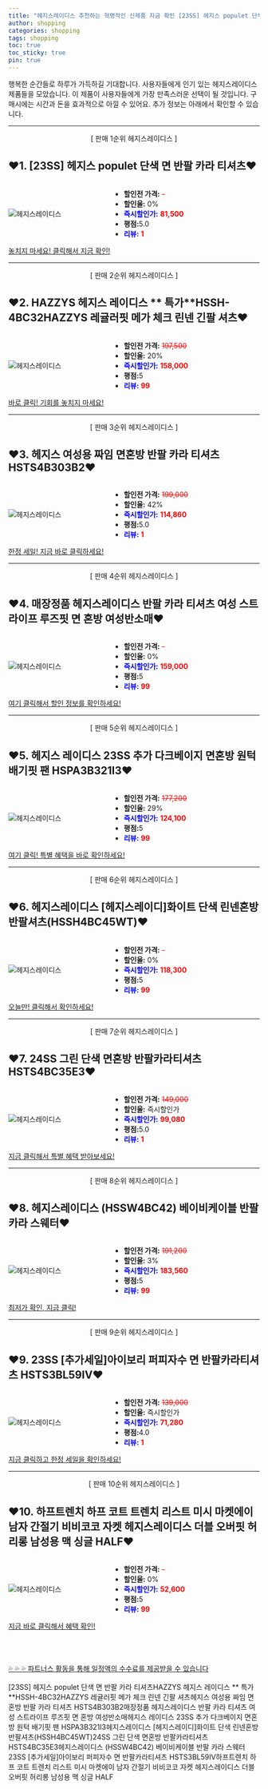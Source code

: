 ```yaml
---
title: "헤지스레이디스 추천하는 혁명적인 신제품 지금 확인 [23SS] 헤지스 populet 단색 면"
author: shopping
categories: shopping
tags: shopping
toc: true
toc_sticky: true
pin: true
---
```

행복한 순간들로 하루가 가득하길 기대합니다. 사용자들에게 인기 있는 헤지스레이디스 제품들을 모았습니다. 이 제품이 사용자들에게 가장 만족스러운 선택이 될 것입니다. 구매시에는 시간과 돈을 효과적으로 아낄 수 있어요. 추가 정보는 아래에서 확인할 수 있습니다.

---
<p class="toplist" style="margin: 0 auto; display: block; width: fit-content;">[ 판매 1순위 헤지스레이디스 ]</p>

<h2><strong>❤️1. [23SS] 헤지스 populet 단색 면 반팔 카라 티셔츠❤️</strong></h2>

<div style="display: flex; align-items: center;">
    <div style="flex: 0.4;">
        <img src="https://thumbnail9.coupangcdn.com/thumbnails/remote/230x230ex/image/vendor_inventory/fde3/aa1e18d7a38254c296de19280e9718beb9db75794977196cfd92b57a3929.jpg" alt="헤지스레이디스" style="max-width: 100%;">
    </div>
    <div style="flex: 0.6; margin-left: 10px;">
        <ul>
            <li><strong>할인전 가격:</strong> <del style="color: red;">-</del></li>
            <li><strong>할인율:</strong> 0%</li>
            <li><span style='color:blue'><strong>즉시할인가:</strong></span> <span style='color:red'><strong>81,500</strong></span></li>
            <li><strong>평점:</strong>5.0</li>
            <li><span style='color:blue'><strong>리뷰:</strong></span> <span style='color:red'><strong>1</strong></span></li>
        </ul>
    </div>
</div>
<div class="center">
    <a href="https://selin100587001.github.io?lptag=AF9450613&subid=githubio&pageKey=8158712963&traceid=V0-153&itemId=23252730254&vendorItemId=90744147086" class="myButton">
        놓치지 마세요! 클릭해서 지금 확인!
    </a>
</div>


---
<p class="toplist" style="margin: 0 auto; display: block; width: fit-content;">[ 판매 2순위 헤지스레이디스 ]</p>

<h2><strong>❤️2. HAZZYS 헤지스 레이디스 ** 특가**HSSH-4BC32HAZZYS 레귤러핏 메가 체크 린넨 긴팔 셔츠❤️</strong></h2>

<div style="display: flex; align-items: center;">
    <div style="flex: 0.4;">
        <img src="https://thumbnail7.coupangcdn.com/thumbnails/remote/230x230ex/image/vendor_inventory/9af4/42fc8ccd80ca6b4ad5026a873ecfdab6bff5944498fd1e30b31200773ec2.jpg" alt="헤지스레이디스" style="max-width: 100%;">
    </div>
    <div style="flex: 0.6; margin-left: 10px;">
        <ul>
            <li><strong>할인전 가격:</strong> <del style="color: red;">197,500</del></li>
            <li><strong>할인율:</strong> 20%</li>
            <li><span style='color:blue'><strong>즉시할인가:</strong></span> <span style='color:red'><strong>158,000</strong></span></li>
            <li><strong>평점:</strong>5</li>
            <li><span style='color:blue'><strong>리뷰:</strong></span> <span style='color:red'><strong>99</strong></span></li>
        </ul>
    </div>
</div>
<div class="center">
    <a href="https://selin100587001.github.io?lptag=AF9450613&subid=githubio&pageKey=8194571645&traceid=V0-153&itemId=23465317175&vendorItemId=90706214007" class="myButton">
        바로 클릭! 기회를 놓치지 마세요!
    </a>
</div>


---
<p class="toplist" style="margin: 0 auto; display: block; width: fit-content;">[ 판매 3순위 헤지스레이디스 ]</p>

<h2><strong>❤️3. 헤지스 여성용 짜임 면혼방 반팔 카라 티셔츠 HSTS4B303B2❤️</strong></h2>

<div style="display: flex; align-items: center;">
    <div style="flex: 0.4;">
        <img src="https://thumbnail7.coupangcdn.com/thumbnails/remote/230x230ex/image/retail/images/2024/04/25/10/8/0d5c4d8d-b04b-41a8-a9b9-708b35696820.jpg" alt="헤지스레이디스" style="max-width: 100%;">
    </div>
    <div style="flex: 0.6; margin-left: 10px;">
        <ul>
            <li><strong>할인전 가격:</strong> <del style="color: red;">199,000</del></li>
            <li><strong>할인율:</strong> 42%</li>
            <li><span style='color:blue'><strong>즉시할인가:</strong></span> <span style='color:red'><strong>114,860</strong></span></li>
            <li><strong>평점:</strong>5.0</li>
            <li><span style='color:blue'><strong>리뷰:</strong></span> <span style='color:red'><strong>1</strong></span></li>
        </ul>
    </div>
</div>
<div class="center">
    <a href="https://selin100587001.github.io?lptag=AF9450613&subid=githubio&pageKey=7956662755&traceid=V0-153&itemId=21984298479&vendorItemId=89657290323" class="myButton">
        한정 세일! 지금 바로 클릭하세요!
    </a>
</div>


---
<p class="toplist" style="margin: 0 auto; display: block; width: fit-content;">[ 판매 4순위 헤지스레이디스 ]</p>

<h2><strong>❤️4. 매장정품 헤지스레이디스 반팔 카라 티셔츠 여성 스트라이프 루즈핏 면 혼방 여성반소매❤️</strong></h2>

<div style="display: flex; align-items: center;">
    <div style="flex: 0.4;">
        <img src="https://thumbnail9.coupangcdn.com/thumbnails/remote/230x230ex/image/vendor_inventory/c011/0a80f1756a5745c3b1e189d693fa41cda1ca3f443fb5a795b808f288470e.png" alt="헤지스레이디스" style="max-width: 100%;">
    </div>
    <div style="flex: 0.6; margin-left: 10px;">
        <ul>
            <li><strong>할인전 가격:</strong> <del style="color: red;">-</del></li>
            <li><strong>할인율:</strong> 0%</li>
            <li><span style='color:blue'><strong>즉시할인가:</strong></span> <span style='color:red'><strong>159,000</strong></span></li>
            <li><strong>평점:</strong>5</li>
            <li><span style='color:blue'><strong>리뷰:</strong></span> <span style='color:red'><strong>99</strong></span></li>
        </ul>
    </div>
</div>
<div class="center">
    <a href="https://selin100587001.github.io?lptag=AF9450613&subid=githubio&pageKey=8228856253&traceid=V0-153&itemId=23676339406&vendorItemId=90701556646" class="myButton">
        여기 클릭해서 할인 정보를 확인하세요!
    </a>
</div>


---
<p class="toplist" style="margin: 0 auto; display: block; width: fit-content;">[ 판매 5순위 헤지스레이디스 ]</p>

<h2><strong>❤️5. 헤지스 레이디스 23SS 추가 다크베이지 면혼방 원턱 배기핏 팬 HSPA3B321I3❤️</strong></h2>

<div style="display: flex; align-items: center;">
    <div style="flex: 0.4;">
        <img src="https://thumbnail6.coupangcdn.com/thumbnails/remote/230x230ex/image/vendor_inventory/124e/53c585c809751419bf5020921e11124c8d15528f9e1ed5b45cca0959b9f0.jpg" alt="헤지스레이디스" style="max-width: 100%;">
    </div>
    <div style="flex: 0.6; margin-left: 10px;">
        <ul>
            <li><strong>할인전 가격:</strong> <del style="color: red;">177,200</del></li>
            <li><strong>할인율:</strong> 29%</li>
            <li><span style='color:blue'><strong>즉시할인가:</strong></span> <span style='color:red'><strong>124,100</strong></span></li>
            <li><strong>평점:</strong>5</li>
            <li><span style='color:blue'><strong>리뷰:</strong></span> <span style='color:red'><strong>99</strong></span></li>
        </ul>
    </div>
</div>
<div class="center">
    <a href="https://selin100587001.github.io?lptag=AF9450613&subid=githubio&pageKey=8130067560&traceid=V0-153&itemId=23087039624&vendorItemId=90139453022" class="myButton">
        여기 클릭! 특별 혜택을 바로 확인하세요!
    </a>
</div>


---
<p class="toplist" style="margin: 0 auto; display: block; width: fit-content;">[ 판매 6순위 헤지스레이디스 ]</p>

<h2><strong>❤️6. 헤지스레이디스 [헤지스레이디]화이트 단색 린넨혼방 반팔셔츠(HSSH4BC45WT)❤️</strong></h2>

<div style="display: flex; align-items: center;">
    <div style="flex: 0.4;">
        <img src="https://thumbnail8.coupangcdn.com/thumbnails/remote/230x230ex/image/vendor_inventory/86cd/a55fd20ebbef3352e2dff6dbbfc9b35430e678f34c247edb1167fc55470e.jpg" alt="헤지스레이디스" style="max-width: 100%;">
    </div>
    <div style="flex: 0.6; margin-left: 10px;">
        <ul>
            <li><strong>할인전 가격:</strong> <del style="color: red;">-</del></li>
            <li><strong>할인율:</strong> 0%</li>
            <li><span style='color:blue'><strong>즉시할인가:</strong></span> <span style='color:red'><strong>118,300</strong></span></li>
            <li><strong>평점:</strong>5</li>
            <li><span style='color:blue'><strong>리뷰:</strong></span> <span style='color:red'><strong>99</strong></span></li>
        </ul>
    </div>
</div>
<div class="center">
    <a href="https://selin100587001.github.io?lptag=AF9450613&subid=githubio&pageKey=8138911640&traceid=V0-153&itemId=23125078159&vendorItemId=90158172102" class="myButton">
        오늘만! 클릭해서 확인하세요!
    </a>
</div>


---
<p class="toplist" style="margin: 0 auto; display: block; width: fit-content;">[ 판매 7순위 헤지스레이디스 ]</p>

<h2><strong>❤️7. 24SS 그린 단색 면혼방 반팔카라티셔츠 HSTS4BC35E3❤️</strong></h2>

<div style="display: flex; align-items: center;">
    <div style="flex: 0.4;">
        <img src="https://thumbnail6.coupangcdn.com/thumbnails/remote/230x230ex/image/vendor_inventory/f554/b8b8188dfda846e367a8afd3bf2276f50b65972a8c4304f5205c84a24cd1.jpg" alt="헤지스레이디스" style="max-width: 100%;">
    </div>
    <div style="flex: 0.6; margin-left: 10px;">
        <ul>
            <li><strong>할인전 가격:</strong> <del style="color: red;">149,000</del></li>
            <li><strong>할인율:</strong> 즉시할인가</li>
            <li><span style='color:blue'><strong>즉시할인가:</strong></span> <span style='color:red'><strong>99,080</strong></span></li>
            <li><strong>평점:</strong>5.0</li>
            <li><span style='color:blue'><strong>리뷰:</strong></span> <span style='color:red'><strong>1</strong></span></li>
        </ul>
    </div>
</div>
<div class="center">
    <a href="https://selin100587001.github.io?lptag=AF9450613&subid=githubio&pageKey=7969831207&traceid=V0-153&itemId=22069373361&vendorItemId=89116479596" class="myButton">
        지금 클릭해서 특별 혜택 받아보세요!
    </a>
</div>


---
<p class="toplist" style="margin: 0 auto; display: block; width: fit-content;">[ 판매 8순위 헤지스레이디스 ]</p>

<h2><strong>❤️8. 헤지스레이디스 (HSSW4BC42) 베이비케이블 반팔 카라 스웨터❤️</strong></h2>

<div style="display: flex; align-items: center;">
    <div style="flex: 0.4;">
        <img src="https://thumbnail9.coupangcdn.com/thumbnails/remote/230x230ex/image/vendor_inventory/02fd/b7f50fe5322623c534cf19d129a30858f9adaa8d15996b9c99ef2eacdc96.jpg" alt="헤지스레이디스" style="max-width: 100%;">
    </div>
    <div style="flex: 0.6; margin-left: 10px;">
        <ul>
            <li><strong>할인전 가격:</strong> <del style="color: red;">191,200</del></li>
            <li><strong>할인율:</strong> 3%</li>
            <li><span style='color:blue'><strong>즉시할인가:</strong></span> <span style='color:red'><strong>183,560</strong></span></li>
            <li><strong>평점:</strong>5</li>
            <li><span style='color:blue'><strong>리뷰:</strong></span> <span style='color:red'><strong>99</strong></span></li>
        </ul>
    </div>
</div>
<div class="center">
    <a href="https://selin100587001.github.io?lptag=AF9450613&subid=githubio&pageKey=8130937856&traceid=V0-153&itemId=23090540443&vendorItemId=90123972921" class="myButton">
        최저가 확인, 지금 클릭!
    </a>
</div>


---
<p class="toplist" style="margin: 0 auto; display: block; width: fit-content;">[ 판매 9순위 헤지스레이디스 ]</p>

<h2><strong>❤️9. 23SS [추가세일]아이보리 퍼피자수 면 반팔카라티셔츠 HSTS3BL59IV❤️</strong></h2>

<div style="display: flex; align-items: center;">
    <div style="flex: 0.4;">
        <img src="https://thumbnail6.coupangcdn.com/thumbnails/remote/230x230ex/image/vendor_inventory/bd4f/22622853769ba3f3c37497eb227121a9118c478fa68bd0523ea4a8744f7a.jpg" alt="헤지스레이디스" style="max-width: 100%;">
    </div>
    <div style="flex: 0.6; margin-left: 10px;">
        <ul>
            <li><strong>할인전 가격:</strong> <del style="color: red;">139,000</del></li>
            <li><strong>할인율:</strong> 즉시할인가</li>
            <li><span style='color:blue'><strong>즉시할인가:</strong></span> <span style='color:red'><strong>71,280</strong></span></li>
            <li><strong>평점:</strong>4.0</li>
            <li><span style='color:blue'><strong>리뷰:</strong></span> <span style='color:red'><strong>1</strong></span></li>
        </ul>
    </div>
</div>
<div class="center">
    <a href="https://selin100587001.github.io?lptag=AF9450613&subid=githubio&pageKey=7107230465&traceid=V0-153&itemId=17756745228&vendorItemId=84921107527" class="myButton">
        지금 클릭하고 한정 세일을 확인하세요!
    </a>
</div>


---
<p class="toplist" style="margin: 0 auto; display: block; width: fit-content;">[ 판매 10순위 헤지스레이디스 ]</p>

<h2><strong>❤️10. 하프트렌치 하프 코트 트렌치 리스트 미시 마켓에이 남자 간절기 비비코코 자켓 헤지스레이디스 더블 오버핏 허리롱 남성용 맥 싱글 HALF❤️</strong></h2>

<div style="display: flex; align-items: center;">
    <div style="flex: 0.4;">
        <img src="https://thumbnail9.coupangcdn.com/thumbnails/remote/230x230ex/image/vendor_inventory/de56/4f8d803734ed93fad7bbfe73ffebb401cf863bb93776c61939559d22fe9b.jpg" alt="헤지스레이디스" style="max-width: 100%;">
    </div>
    <div style="flex: 0.6; margin-left: 10px;">
        <ul>
            <li><strong>할인전 가격:</strong> <del style="color: red;">-</del></li>
            <li><strong>할인율:</strong> 0%</li>
            <li><span style='color:blue'><strong>즉시할인가:</strong></span> <span style='color:red'><strong>52,600</strong></span></li>
            <li><strong>평점:</strong>5</li>
            <li><span style='color:blue'><strong>리뷰:</strong></span> <span style='color:red'><strong>99</strong></span></li>
        </ul>
    </div>
</div>
<div class="center">
    <a href="https://selin100587001.github.io?lptag=AF9450613&subid=githubio&pageKey=7940696904&traceid=V0-153&itemId=21870063800&vendorItemId=89834182195" class="myButton">
        지금 바로 클릭해서 혜택 확인!
    </a>
</div>

<br><br><br>[💦 💦 💦 파트너스 활동을 통해 일정액의 수수료를 제공받을 수 있습니다](https://link.coupang.com/a/bcpT2c)<br><br>[23SS] 헤지스 populet 단색 면 반팔 카라 티셔츠HAZZYS 헤지스 레이디스 ** 특가**HSSH-4BC32HAZZYS 레귤러핏 메가 체크 린넨 긴팔 셔츠헤지스 여성용 짜임 면혼방 반팔 카라 티셔츠 HSTS4B303B2매장정품 헤지스레이디스 반팔 카라 티셔츠 여성 스트라이프 루즈핏 면 혼방 여성반소매헤지스 레이디스 23SS 추가 다크베이지 면혼방 원턱 배기핏 팬 HSPA3B321I3헤지스레이디스 [헤지스레이디]화이트 단색 린넨혼방 반팔셔츠(HSSH4BC45WT)24SS 그린 단색 면혼방 반팔카라티셔츠 HSTS4BC35E3헤지스레이디스 (HSSW4BC42) 베이비케이블 반팔 카라 스웨터23SS [추가세일]아이보리 퍼피자수 면 반팔카라티셔츠 HSTS3BL59IV하프트렌치 하프 코트 트렌치 리스트 미시 마켓에이 남자 간절기 비비코코 자켓 헤지스레이디스 더블 오버핏 허리롱 남성용 맥 싱글 HALF